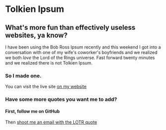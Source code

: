 # Tolkien Ipsum
## What's more fun than effectively useless websites, ya know?

I have been using the Bob Ross Ipsum recently and this weekend I got into a conversation with one of my wife's coworker's boyfriends and we realized we both _love_ the Lord of the Rings universe. Fast forward twenty minutes and we realized there is not Tolkien Ipsum.

### So I made one.

You can visit the live site [on my website](https://www.tolkien-ipsum.andrewbuiltthis.com "Tolkien Ipsum")

### Have some more quotes you want me to add? 
#### First, follow me on GitHub
Then [shoot me an email with the LOTR quote](mailto:AndrewBuiltThis@gmail.com "Andrew's Email")

